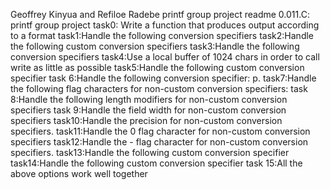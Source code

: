 Geoffrey Kinyua and Refiloe Radebe printf group project readme
0.011.C: printf group project
task0: Write a function that produces output according to a format
task1:Handle the following conversion specifiers
task2:Handle the following custom conversion specifiers
task3:Handle the following conversion specifiers
task4:Use a local buffer of 1024 chars in order to call write as little as possible
task5:Handle the following custom conversion specifier
task 6:Handle the following conversion specifier: p.
task7:Handle the following flag characters for non-custom conversion specifiers:
task 8:Handle the following length modifiers for non-custom conversion specifiers
task 9:Handle the field width for non-custom conversion specifiers
task10:Handle the precision for non-custom conversion specifiers.
task11:Handle the 0 flag character for non-custom conversion specifiers
task12:Handle the - flag character for non-custom conversion specifiers.
task13:Handle the following custom conversion specifier
task14:Handle the following custom conversion specifier
task 15:All the above options work well together
